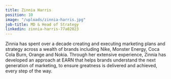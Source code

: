```yaml
---
title: Zinnia Harris
position: 10
image: "/uploads/zinnia-harris.jpg"
job-title: MD & Head of Strategy
linkedin: zinnia-harris-77a02023
---
```


Zinnia has spent over a decade creating and executing marketing plans and strategy across a wealth of brands including Nike, Monster Energy, Coca Cola Burn, Orange and Nokia. Through her extensive experience, Zinnia has developed an approach at EARN that helps brands understand the next generation of marketing, to ensure greatness is delivered and achieved, every step of the way.
